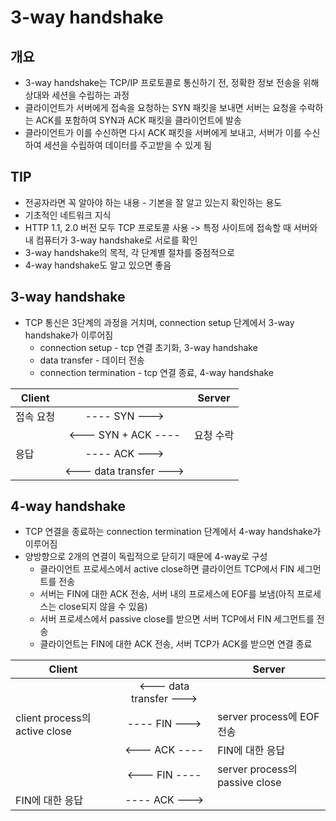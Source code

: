 # 3-way handshake

## 개요
- 3-way handshake는 TCP/IP 프로토콜로 통신하기 전, 정확한 정보 전송을 위해 상대와 세션을 수립하는 과정
- 클라이언트가 서버에게 접속을 요청하는 SYN 패킷을 보내면 서버는 요청을 수락하는 ACK를 포함하여 SYN과 ACK 패킷을 클라이언트에 발송
- 클라이언트가 이를 수신하면 다시 ACK 패킷을 서버에게 보내고, 서버가 이를 수신하여 세션을 수립하여 데이터를 주고받을 수 있게 됨

## TIP
- 전공자라면 꼭 알아야 하는 내용 - 기본을 잘 알고 있는지 확인하는 용도
- 기초적인 네트워크 지식
- HTTP 1.1, 2.0 버전 모두 TCP 프로토콜 사용 -> 특정 사이트에 접속할 때 서버와 내 컴퓨터가 3-way handshake로 서로를 확인
- 3-way handshake의 목적, 각 단계별 절차를 중점적으로
- 4-way handshake도 알고 있으면 좋음

## 3-way handshake
- TCP 통신은 3단계의 과정을 거치며, connection setup 단계에서 3-way handshake가 이루어짐
  - connection setup - tcp 연결 초기화, 3-way handshake
  - data transfer - 데이터 전송
  - connection termination - tcp 연결 종료, 4-way handshake

| Client |                         | Server |
|--------|:-----------------------:|--------|
| 접속 요청  |      ---- SYN --->      |        |
|        |   <--- SYN + ACK ----   | 요청 수락  |
| 응답     |      ---- ACK --->      |        |
|        | <--- data transfer ---> |        |

## 4-way handshake
- TCP 연결을 종료하는 connection termination 단계에서 4-way handshake가 이루어짐
- 양방향으로 2개의 연결이 독립적으로 닫히기 때문에 4-way로 구성
  - 클라이언트 프로세스에서 active close하면 클라이언트 TCP에서 FIN 세그먼트를 전송
  - 서버는 FIN에 대한 ACK 전송, 서버 내의 프로세스에 EOF를 보냄(아직 프로세스는 close되지 않을 수 있음)
  - 서버 프로세스에서 passive close를 받으면 서버 TCP에서 FIN 세그먼트를 전송
  - 클라이언트는 FIN에 대한 ACK 전송, 서버 TCP가 ACK를 받으면 연결 종료

| Client                       |                         | Server                        |
|------------------------------|:-----------------------:|-------------------------------|
|                              | <--- data transfer ---> |                               |
| client process의 active close |      ---- FIN --->      | server process에 EOF 전송        |
|                              |      <--- ACK ----      | FIN에 대한 응답                    |
|                              |      <--- FIN ----      | server process의 passive close |
| FIN에 대한 응답                   |      ---- ACK --->      |                               |

